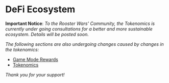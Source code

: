 # **DeFi Ecosystem**

**Important Notice**: _To the Rooster Wars' Community, the Tokenomics is currently under going consultations for a better and more sustainable ecosystem. Details will be posted soon._

_The following sections are also undergoing changes caused by changes in the tokenomics:_

- [Game Mode Rewards](../gameplay/game-rewards/index.md)
- [Tokenomics](../tokenomics/index.md)

_Thank you for your support!_

<!--

To achieve a stable game that will keep running in the long run, the team devised an ecosystem that will foster stable growth and development of the Rooster Wars project.


## **NFT Marketplace**

Rooster Wars will have its own store and marketplace by Q2 of 2022 (refer to Roadmap). the Token will be the medium of exchange where players can buy and sell all their NFTs with a 4.75% fee per transaction. The fees would be allocated to staking pools, further developing the game, filling up the reward pool, and giving back to players in multiple ways: events, airdrops, and more.

Roosters can only be sold in the Marketplace if they have a full lifespan. This is to protect players from buying Roosters without $Gallonium-producing capabilities.

## **the Token Staking Pool**

To incentivize players holding behavior we will launch a staking pool with the aim to support the Token price in the liquidity pool. Rewards will be coming from the Farming pool where 20% of daily token releases go to the staking pool reward. Staking long term will receive above-average rewards such as:

- Staked 3 months Multiplier 1.10
- Staked 6 months Multiplier 1.25
- Staked 12 months Multiplier 2.00 on top of the base reward

Additionally, the Foundation may decide to allocate 10% of the NFT marketplace fee among stakers to attract more stakers and support the Token price.

## **Farming the Token**

Liquidity providers have an option to generate additional rewards on top of the swap fee by allocating LP tokens to yield farming. For this purpose, the Foundation allocates 80% of the daily the Token release from Farming pools to liquidity providers based on their respective share in total liquidity. In order to participate in the farming LPs would need to stake their LP tokens. Early LPs would benefit from higher rewards.

## **Tokens**

the Token is a standard ERC-20 token that can be tradeable to any other ERC-20 token

Meanwhile, $Gallonium is an in-game token that is only convertible to the Token in a one-way fashion.

## **the Token DEX Liquidity Pool**

We launch a DEX pool for the Token and provide initial liquidity of 30,000,000 the Token along with 3,000,000 $USDc taken as a portion from funds raised over the token sale.


DEX pool works as follows: whenever someone adds a new USDc token to the pool, that person has to add a certain amount of the Token. The equation for working out the price of each token is

$$
x * y = k
$$

​where _**x**_ is the amount of $USDc, _**y**_ represents the amount of the Token and, _**k**_ is constant.

Since the value of _**k**_ must remain the same, the cost of USDc increases while the cost of the Token in the pool decreases. So the more the Token traders put in, the less USDc the trader gets in return because its price increases.

The size of the liquidity pool also determines how much the price of tokens will change during a trade. The more money there is in a pool, the easier it is to make larger trades without causing the price to slide as much. As initial liquidity providers, we receive 0.25% from each pool trade. We anticipate that the trading volume will be driven by several factors:

- Secondary sale of pure breeds, gems, GAFFs, hens, and potions made in the Tokens
- Marketplace Fee which is 4.75% out of transaction value

-->
